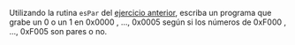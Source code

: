 Utilizando la rutina `esPar` del [ejercicio anterior](), escriba un programa que grabe un 0 o un 1 en 0x0000 , ..., 0x0005
según si los números de 0xF000 , ..., 0xF005 son pares o no.